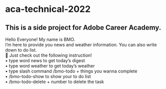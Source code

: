 # aca-technical-2022
## This is a side project for Adobe Career Academy.


Hello Everyone! My name is BMO.   
I’m here to provide you news and weather information. You can also write down to do list.  
:baby_bottle: Just check out the following instruction!  
• type word news to get today’s digest  
• type word weather to get today’s weather  
• type slash command /bmo-todo + things you wanna complete  
   • /bmo-todo-show to show your to do list  
   • /bmo-todo-delete + number to delete the task  
